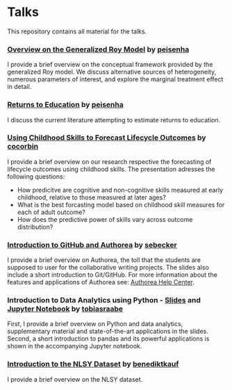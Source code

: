 # Talks

This repository contains all material for the talks.

### [Overview on the Generalized Roy Model](https://github.com/policyMetrics/talks/blob/master/overview_generalized_roy/slides.pdf) by [peisenha](https://github.com/peisenha)

I provide a brief overview on the conceptual framework provided by the generalized Roy model. We discuss alternative sources of heterogeneity, numerous parameters of interest, and explore the marginal treatment effect in detail.

### [Returns to Education](https://github.com/policyMetrics/talks/blob/master/returns_to_education/slides.pdf) by [peisenha](https://github.com/peisenha)

I discuss the current literature attempting to estimate returns to education.

### [Using Childhood Skills to Forecast Lifecycle Outcomes](https://github.com/policyMetrics/talks/blob/master/forecasting_lifecycle_outcomes/slides.pdf) by [cocorbin](https://github.com/cocorbin)

I provide a brief overview on our research respective the forecasting of lifecycle outcomes using childhood skills. The presentation adresses the following questions:
* How predicitve are cognitive and non-cognitive skills measured at early childhood, relative to those measured at later ages?
* What is the best forcasting model based on childhood skill measures for each of adult outcome?
* How does the predictive power of skills vary across outcome distribution?

### [Introduction to GitHub and Authorea](http://nbviewer.jupyter.org/format/slides/github/policyMetrics/talks/blob/master/intro_github_authorea/lecture.ipynb#/) by [sebecker](https://github.com/sebecker)

I provide a brief overview on Authorea, the toll that the students are supposed to user for the collaborative writing projects. The slides also include a short introduction to Git/GitHub. For more information about the features and applications of Authorea see: [Authorea Help Center](https://intercom.help/authorea/).

### Introduction to Data Analytics using Python - [Slides](http://nbviewer.jupyter.org/format/slides/github/policyMetrics/talks/blob/master/intro_data_analytics/slides.pdf) and [Jupyter Notebook](http://nbviewer.jupyter.org/github/policyMetrics/talks/blob/master/intro_data_analytics/data_analytics.ipynb) by [tobiasraabe](https://github.com/tobiasraabe)

First, I provide a brief overview on Python and data analytics, supplementary material and state-of-the-art applications in the slides. Second, a short introduction to pandas and its powerful applications is shown in the accompanying Jupyter notebook.

### [Introduction to the NLSY Dataset](https://github.com/policyMetrics/talks/blob/master/intro_nlsy_dataset/NLSY_intro.pdf) by [benediktkauf](https://github.com/benediktkauf)

I provide a brief overview on the NLSY dataset.

